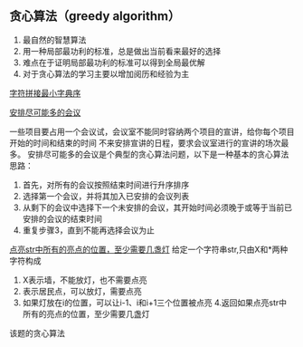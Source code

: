 ## 贪心算法（greedy algorithm）
1. 最自然的智慧算法
2. 用一种局部最功利的标准，总是做出当前看来最好的选择
3. 难点在于证明局部最功利的标准可以得到全局最优解
4. 对于贪心算法的学习主要以增加阅历和经验为主

[字符拼接最小字典序](LowestLexicography.kt)


[安排尽可能多的会议](MostMeeting.kt)

 一些项目要占用一个会议试，会议室不能同时容纳两个项目的宣讲，给你每个项目开始的时间和结束的时间
 不来安排宣讲的日程，要求会议室进行的宣讲的场次最多。
 安排尽可能多的会议是个典型的贪心算法问题，以下是一种基本的贪心算法思路：
 1. 首先，对所有的会议按照结束时间进行升序排序
 2. 选择第一个会议，并将其加入已安排的会议列表
 3. 从剩下的会议中选择下一个未安排的会议，其开始时间必须晚于或等于当前已安排的会议的结束时间
 4. 重复步骤3，直到不能再选择会议为止



[点亮str中所有的亮点的位置，至少需要几盏灯](Light.kt)
给定一个字符串str,只由X和*两种字符构成
1. X表示墙，不能放灯，也不需要点亮
2. 表示居民点，可以放灯，需要点亮
3. 如果灯放在i的位置，可以让i-1、i和i+1三个位置被点亮
4.返回如果点亮str中所有的亮点的位置，至少需要几盏灯
   
该题的贪心算法